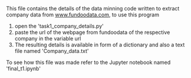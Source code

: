 This file contains the details of the data minning code written to extract company data from www.fundoodata.com, to use this program
1. open the 'task1_company_details.py'
2. paste the url of the webpage from fundoodata of the respective company in the variable url
3. The resulting details is available in form of a dictionary and also a text file named 'Company_data.txt'

To see how this file was made refer to the Jupyter notebook named 'final_t1.ipynb'
